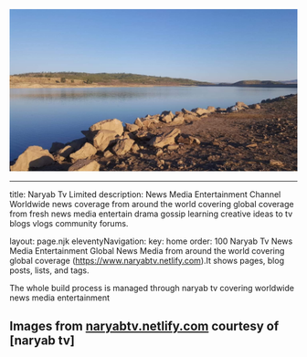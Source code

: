 ![](assets/20210813_034406_FB_IMG_1628030334467.jpg)

---

title: Naryab Tv Limited
description: News Media Entertainment Channel
Worldwide news coverage from around the world covering global coverage from fresh news media
entertain drama gossip learning creative ideas to tv blogs vlogs community forums.

layout: page.njk
eleventyNavigation:
key: home
order: 100
Naryab Tv
News Media Entertainment Global News Media from around the world covering global coverage (https://www.naryabtv.netlify.com).It shows pages, blog posts, lists, and tags.

The whole build process is managed through naryab tv covering worldwide news media entertainment

Images from [naryabtv.netlify.com](https://naryabtv.netlify.com/) courtesy of [naryab tv]
-----------------------------------------------------------------------------------------
